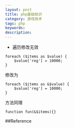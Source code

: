 ```yaml
---
layout: post
title: php基础知识
category: 游戏技术
tags: php
keywords: 
description: 
---
```



* 遍历修改无效

```
foreach ($items as $value) {
	$value['reg'] = 10000;
}
```

修改为

```
foreach ($items as &$value) {
	$value['reg'] = 10000;
}
```

方法同理

```
function fun(&$items){}
```

##Reference





